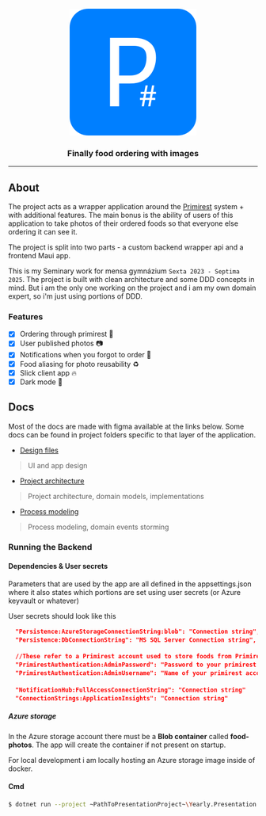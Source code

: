 <p align="center">
  <a href="https://github.com/Xopabyteh/Seminary_PrimirestSharp">
    <img src="https://raw.githubusercontent.com/Xopabyteh/Seminary_PrimirestSharp/master/Inkscape/AppIcons/logo_bubble_path.svg" />
  </a>
</p>

<h3 align="center">Finally food ordering with images</h3>
<hr>

## About
The project acts as a wrapper application around the [Primirest](https://www.mujprimirest.cz/) system + with additional features.
The main bonus is the ability of users of this application to take photos of their ordered foods
so that everyone else ordering it can see it.

The project is split into two parts - a custom backend wrapper api and a frontend Maui app.

This is my Seminary work for mensa gymnázium `Sexta 2023 - Septima 2025`.
The project is built with clean architecture and some DDD concepts in mind.
But i am the only one working on the project and i am my own domain expert,
so i'm just using portions of DDD.

### Features
 - [x] Ordering through primirest 🥓
 - [x] User published photos 📷
 - [x] Notifications when you forgot to order 📩
 - [x] Food aliasing for photo reusability ♻
 - [x] Slick client app 🔥
 - [x] Dark mode 🌝 

## Docs
Most of the docs are made with figma available at the links below. Some docs can be found in project folders specific to that layer of the application.

* [Design files](https://www.figma.com/file/K7Y98Sp4qY1c6XDhdkm9wV/Unleashed-Dine-Maui?type=design&node-id=0-1&mode=design&t=rVnyGwpnEonobXKa-0)
> UI and app design

* [Project architecture](https://www.figma.com/file/FuD7lmST0Ar9oFFZS6Jlt3/Unleashed-Diner-Flow?type=whiteboard&node-id=907-53&t=iEvTKeGkVjXp1MAQ-0)
> Project architecture, domain models, implementations

* [Process modeling](https://www.figma.com/file/iXr6mEJRbgFyzvCq5Mynn4/Primirest-sharp-Flow?type=design&node-id=39-52344&mode=design&t=98IKJbIVTUfWHq9b-0)
> Process modeling, domain events storming

### Running the Backend
#### Dependencies & User secrets    
Parameters that are used by the app are all defined in the appsettings.json where it also states which portions are set using user secrets (or Azure keyvault or whatever)

User secrets should look like this
```json
  "Persistence:AzureStorageConnectionString:blob": "Connection string",
  "Persistence:DbConnectionString": "MS SQL Server Connection string",

  //These refer to a Primirest account used to store foods from Primirest to P#
  "PrimirestAuthentication:AdminPassword": "Password to your primirest account",
  "PrimirestAuthentication:AdminUsername": "Name of your primirest account"

  "NotificationHub:FullAccessConnectionString": "Connection string"
  "ConnectionStrings:ApplicationInsights": "Connection string"
```

##### Azure storage
In the Azure storage account there must be a **Blob container** called **food-photos**. 
The app will create the container if not present on startup.

For local development i am locally hosting an Azure storage image inside of docker.

#### Cmd
```bash
$ dotnet run --project ~PathToPresentationProject~\Yearly.Presentation.csproj --launch-profile https
```
